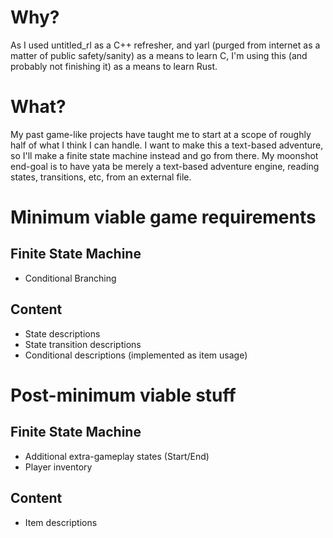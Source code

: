 # Why?
As I used untitled_rl as a C++ refresher, and yarl (purged from internet as a matter of public safety/sanity) as a means to learn C, I'm using this (and probably not finishing it) as a means to learn Rust.

# What?
My past game-like projects have taught me to start at a scope of roughly half of what I think I can handle. I want to make this a text-based adventure, so I'll make a finite state machine instead and go from there. My moonshot end-goal is to have yata be merely a text-based adventure engine, reading states, transitions, etc, from an external file.

# Minimum viable game requirements
## Finite State Machine
* Conditional Branching

## Content
* State descriptions
* State transition descriptions
* Conditional descriptions (implemented as item usage)

# Post-minimum viable stuff
## Finite State Machine
* Additional extra-gameplay states (Start/End)
* Player inventory

## Content
* Item descriptions

